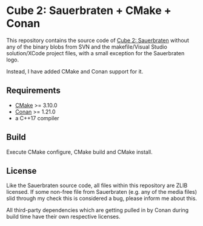 # Cube 2: Sauerbraten + CMake + Conan

This repository contains the source code of [Cube 2: Sauerbraten](http://sauerbraten.org)
without any of the binary blobs from SVN and the makefile/Visual Studio solution/XCode project files,
with a small exception for the Sauerbraten logo.

Instead, I have added CMake and Conan support for it.


## Requirements 
  * [CMake](https://cmake.org) >= 3.10.0
  * [Conan](https://conan.io) >= 1.21.0
  * a C++17 compiler


## Build
Execute CMake configure, CMake build and CMake install.


## License
Like the Sauerbraten source code, all files within this repository are ZLIB licensed.
If some non-free file from Sauerbraten (e.g. any of the media files) 
slid through my check this is considered a bug, 
please inform me about this.

All third-party dependencies which are getting pulled in by Conan during build time 
have their own respective licenses.
